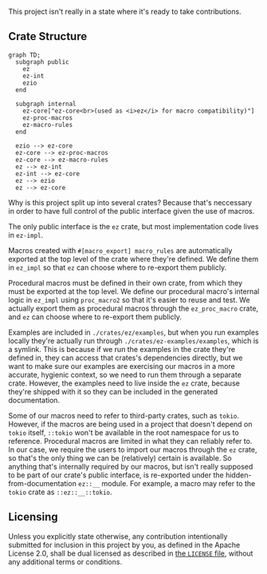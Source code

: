 This project isn't really in a state where it's ready to take contributions.

## Crate Structure

```mermaid
graph TD;
  subgraph public
    ez
    ez-int
    ezio
  end

  subgraph internal
    ez-core["ez-core<br>(used as <i>ez</i> for macro compatibility)"]
    ez-proc-macros
    ez-macro-rules
  end

  ezio --> ez-core
  ez-core --> ez-proc-macros
  ez-core --> ez-macro-rules
  ez --> ez-int
  ez-int --> ez-core
  ez --> ezio
  ez --> ez-core
```

Why is this project split up into several crates? Because that's neccessary in
order to have full control of the public interface given the use of macros.

The only public interface is the `ez` crate, but most implementation code lives
in `ez-impl`.

Macros created with `#[macro_export] macro_rules` are automatically exported at
the top level of the crate where they're defined. We define them in `ez_impl` so
that `ez` can choose where to re-export them publicly.

Procedural macros must be defined in their own crate, from which they must be
exported at the top level. We define our procedural macro's internal logic in
`ez_impl` using `proc_macro2` so that it's easier to reuse and test. We actually
export them as procedural macros through the `ez_proc_macro` crate, and `ez` can
choose where to re-export them publicly.

Examples are included in `./crates/ez/examples`, but when you run examples
locally they're actually run through `./crates/ez-examples/examples`, which is a
symlink. This is because if we run the examples in the crate they're defined in,
they can access that crates's dependencies directly, but we want to make sure
our examples are exercising our macros in a more accurate, hygienic context, so
we need to run them through a separate crate. However, the examples need to live
inside the `ez` crate, because they're shipped with it so they can be included
in the generated documentation.

Some of our macros need to refer to third-party crates, such as `tokio`.
However, if the macros are being used in a project that doesn't depend on
`tokio` itself, `::tokio` won't be available in the root namespace for us to
reference. Procedural macros are limited in what they can reliably refer to. In
our case, we require the users to import our macros through the `ez` crate, so
that's the only thing we can be (relatively) certain is available. So anything
that's internally required by our macros, but isn't really supposed to be part
of our crate's public interface, is re-exported under the
hidden-from-documentation `ez::__` module. For example, a macro may refer to the
`tokio` crate as `::ez::__::tokio`.

## Licensing

Unless you explicitly state otherwise, any contribution intentionally submitted
for inclusion in this project by you, as defined in the Apache License 2.0,
shall be dual licensed as described in [the `LICENSE` file](LICENSE), without
any additional terms or conditions.

